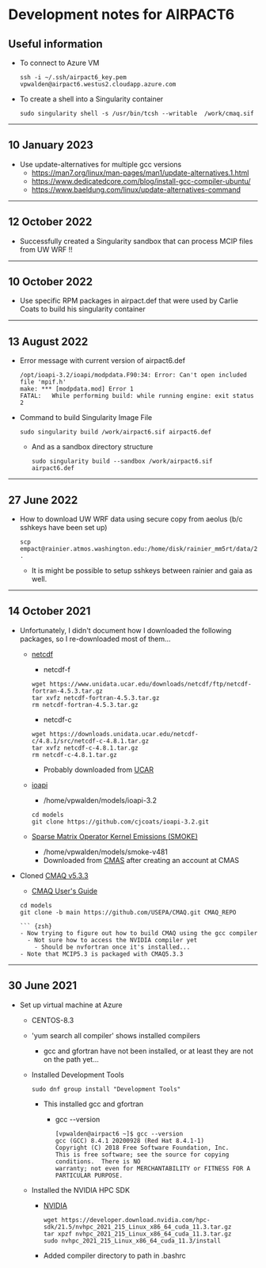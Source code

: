 # Development notes for AIRPACT6

## Useful information

- To connect to Azure VM

    ``` {zsh}
    ssh -i ~/.ssh/airpact6_key.pem vpwalden@airpact6.westus2.cloudapp.azure.com
    ```

- To create a shell into a Singularity container

  ```{zsh}
  sudo singularity shell -s /usr/bin/tcsh --writable  /work/cmaq.sif
  ```

---

## 10 January 2023

- Use update-alternatives for multiple gcc versions
  - https://man7.org/linux/man-pages/man1/update-alternatives.1.html
  - https://www.dedicatedcore.com/blog/install-gcc-compiler-ubuntu/
  - https://www.baeldung.com/linux/update-alternatives-command

---

## 12 October 2022

- Successfully created a Singularity sandbox that can process MCIP files from UW WRF !!

---

## 10 October 2022

- Use specific RPM packages in airpact.def that were used by Carlie Coats to build his singularity container

---

## 13 August 2022

- Error message with current version of airpact6.def

  ``` {zsh}
  /opt/ioapi-3.2/ioapi/modpdata.F90:34: Error: Can't open included file 'mpif.h'
  make: *** [modpdata.mod] Error 1
  FATAL:   While performing build: while running engine: exit status 2
  ```

- Command to build Singularity Image File

  ``` {zsh}
  sudo singularity build /work/airpact6.sif airpact6.def
  ```

  - And as a sandbox directory structure

    ``` {zsh}
    sudo singularity build --sandbox /work/airpact6.sif airpact6.def
    ```

---

## 27 June 2022

- How to download UW WRF data using secure copy from aeolus (b/c sshkeys have been set up)

  ```{zsh}
  scp empact@rainier.atmos.washington.edu:/home/disk/rainier_mm5rt/data/2022062700/wrfout_d3.2022062700.f07.0000 .
  ```

  - It is might be possible to setup sshkeys between rainier and gaia as well.

---

## 14 October 2021

- Unfortunately, I didn't document how I downloaded the following packages, so I re-downloaded most of them...
  - [netcdf](https://www.unidata.ucar.edu/downloads/netcdf/)
    - netcdf-f

    ``` {zsh}
    wget https://www.unidata.ucar.edu/downloads/netcdf/ftp/netcdf-fortran-4.5.3.tar.gz
    tar xvfz netcdf-fortran-4.5.3.tar.gz
    rm netcdf-fortran-4.5.3.tar.gz
    ```

    - netcdf-c

    ``` {zsh}
    wget https://downloads.unidata.ucar.edu/netcdf-c/4.8.1/src/netcdf-c-4.8.1.tar.gz
    tar xvfz netcdf-c-4.8.1.tar.gz
    rm netcdf-c-4.8.1.tar.gz
    ```

    - Probably downloaded from [UCAR](https://www.unidata.ucar.edu/downloads/netcdf/)
  - [ioapi](https://github.com/cjcoats/ioapi-3.2)
    - /home/vpwalden/models/ioapi-3.2
  
    ``` {zsh}
    cd models
    git clone https://github.com/cjcoats/ioapi-3.2.git
    ```

  - [Sparse Matrix Operator Kernel Emissions (SMOKE)](https://www.cmascenter.org/smoke/)
    - /home/vpwalden/models/smoke-v481
    - Downloaded from [CMAS](https://www.cmascenter.org/smoke/) after creating an account at CMAS

- Cloned [CMAQ v5.3.3](https://github.com/USEPA/CMAQ)
  - [CMAQ User's Guide](/home/vpwalden/models/CMAQ_REPO/DOCS/Users_Guide/PDF/CMAQv5.3.3_UG_08_17_2021.pdf)

  ``` {zsh}
  cd models
  git clone -b main https://github.com/USEPA/CMAQ.git CMAQ_REPO

  ``` {zsh}
  - Now trying to figure out how to build CMAQ using the gcc compiler
    - Not sure how to access the NVIDIA compiler yet
      - Should be nvfortran once it's installed...
  - Note that MCIP5.3 is packaged with CMAQ5.3.3

---

## 30 June 2021

- Set up virtual machine at Azure
  - CENTOS-8.3
  - 'yum search all compiler' shows installed compilers
    - gcc and gfortran have not been installed, or at least they are not on the path yet...
  - Installed Development Tools

    ``` {zsh}
    sudo dnf group install "Development Tools"
    ```

    - This installed gcc and gfortran
      - gcc --version

        ``` {zsh}
        [vpwalden@airpact6 ~]$ gcc --version
        gcc (GCC) 8.4.1 20200928 (Red Hat 8.4.1-1)
        Copyright (C) 2018 Free Software Foundation, Inc.
        This is free software; see the source for copying conditions.  There is NO
        warranty; not even for MERCHANTABILITY or FITNESS FOR A PARTICULAR PURPOSE.
        ```

  - Installed the NVIDIA HPC SDK
    - [NVIDIA](https://developer.nvidia.com/nvidia-hpc-sdk-downloads)

      ``` {zsh}
      wget https://developer.download.nvidia.com/hpc-sdk/21.5/nvhpc_2021_215_Linux_x86_64_cuda_11.3.tar.gz
      tar xpzf nvhpc_2021_215_Linux_x86_64_cuda_11.3.tar.gz
      sudo nvhpc_2021_215_Linux_x86_64_cuda_11.3/install
      ```

    - Added compiler directory to path in .bashrc
